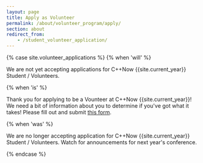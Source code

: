 ```yaml
---
layout: page
title: Apply as Volunteer
permalink: /about/volunteer_program/apply/
section: about
redirect_from:
    - /student_volunteer_application/
---
```




{% case site.volunteer_applications %}
  {% when 'will' %}

We are not yet accepting applications for C++Now {{site.current_year}} Student / Volunteers.

  {% when 'is' %}

Thank you for applying to be a Vounteer at C++Now {{site.current_year}}! We need a bit of information about you to determine if you've got what it takes! Please fill out and submit [this form]({{site.volunteer_form_URL}}).

  {% when 'was' %}

We are no longer accepting application for C++Now {{site.current_year}} Student / Volunteers. Watch for announcements for next year's conference.

{% endcase %}
